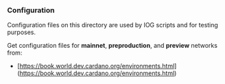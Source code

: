 ### Configuration

Configuration files on this directory are used by IOG scripts and for testing purposes.

Get configuration files for **mainnet**, **preproduction**, and **preview** networks from:

* [https://book.world.dev.cardano.org/environments.html] (https://book.world.dev.cardano.org/environments.html)
